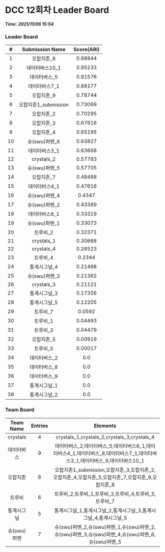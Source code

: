 # DCC 12회차 Leader Board
***Time: 2021/11/06 15:54***

### Leader Board

|#|Submission Name|Score(ARI)|
|:---:|:---:|:---:|
|1|오합지존_8|0.98944|
|2|데이터버스10_1|0.95233|
|3|데이터버스_5|0.91576|
|4|데이터버스7_1|0.88177|
|5|오합지존_9|0.78744|
|6|오합지존1_submission|0.73069|
|7|오합지존_2|0.70295|
|8|오합지존_3|0.67616|
|9|오합지존_4|0.65195|
|10|슈(swu)퍼맨_6|0.63827|
|11|데이터버스3_1|0.63668|
|12|crystals_2|0.57783|
|13|슈(swu)퍼맨_5|0.57705|
|14|오합지존_7|0.48488|
|15|데이터버스4_1|0.47616|
|16|슈(swu)퍼맨_4|0.4347|
|17|슈(swu)퍼맨_2|0.43389|
|18|데이터버스6_1|0.33319|
|19|슈(swu)퍼맨_1|0.33073|
|20|트루비_2|0.32371|
|21|crystals_1|0.30668|
|22|crystals_4|0.26523|
|23|트루비_4|0.2344|
|24|통계시그널_4|0.21498|
|25|슈(swu)퍼맨_3|0.21362|
|26|crystals_3|0.21121|
|27|통계시그널_3|0.17356|
|28|통계시그널_5|0.12205|
|29|트루비_7|0.0592|
|30|트루비_1|0.04493|
|31|트루비_3|0.04479|
|32|오합지존_5|0.00919|
|33|트루비_5|0.00017|
|34|데이터버스_2|0.0|
|35|데이터버스_8|0.0|
|36|데이터버스_9|0.0|
|37|통계시그널_1|0.0|
|38|통계시그널_2|0.0|

### Team Board

|Team Name|Entries|Elements|
|:---:|:---:|:---:|
|crystals|4|crystals_1,crystals_2,crystals_3,crystals_4|
|데이터버스|9|데이터버스_2,데이터버스_5,데이터버스6_1,데이터버스4_1,데이터버스_8,데이터버스7_1,데이터버스3_1,데이터버스_9,데이터버스10_1|
|오합지존|8|오합지존1_submission,오합지존_3,오합지존_2,오합지존_4,오합지존_5,오합지존_7,오합지존_9,오합지존_8|
|트루비|6|트루비_2,트루비_1,트루비_3,트루비_4,트루비_5,트루비_7|
|통계시그널|5|통계시그널_1,통계시그널_2,통계시그널_3,통계시그널_4,통계시그널_5|
|슈(swu)퍼맨|7|슈(swu)퍼맨_2,슈(swu)퍼맨_1,슈(swu)퍼맨_2,슈(swu)퍼맨_3,슈(swu)퍼맨_4,슈(swu)퍼맨_6,슈(swu)퍼맨_5|
